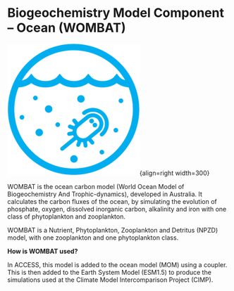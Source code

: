 # Biogeochemistry Model Component – Ocean (WOMBAT)

![BGC Ocean Component Logo](../assets/component-logos/ACCESS-icon-BGC-OCEAN-300x300.png){align=right width=300}

WOMBAT is the ocean carbon model (World Ocean Model of Biogeochemistry And Trophic-dynamics), developed in Australia. It calculates the carbon fluxes of the ocean, by simulating the evolution of phosphate, oxygen, dissolved inorganic carbon, alkalinity and iron with one class of phytoplankton and zooplankton.

WOMBAT is a Nutrient, Phytoplankton, Zooplankton and Detritus (NPZD) model, with one zooplankton and one phytoplankton class.

**How is WOMBAT used?**

In ACCESS, this model is added to the ocean model (MOM) using a coupler. This is then added to the Earth System Model (ESM1.5) to produce the simulations used at the Climate Model Intercomparison Project (CIMP).